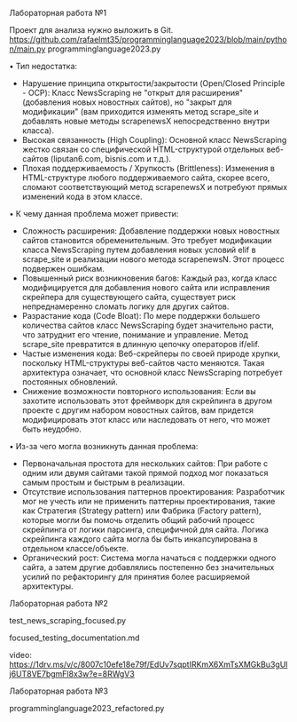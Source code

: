 Лабораторная работа №1

Проект для анализа нужно выложить в Git.
https://github.com/rafaelmt35/programminglanguage2023/blob/main/python/main.py
programminglanguage2023.py

• Тип недостатка:
- Нарушение принципа открытости/закрытости (Open/Closed Principle - OCP): Класс NewsScraping не "открыт для расширения" (добавления новых новостных сайтов), но "закрыт для модификации" (вам приходится изменять метод scrape_site и добавлять новые методы scrapenewsX непосредственно внутри класса).
- Высокая связанность (High Coupling): Основной класс NewsScraping жестко связан со специфической HTML-структурой отдельных веб-сайтов (liputan6.com, bisnis.com и т.д.).
- Плохая поддерживаемость / Хрупкость (Brittleness): Изменения в HTML-структуре любого поддерживаемого сайта, скорее всего, сломают соответствующий метод scrapenewsX и потребуют прямых изменений кода в этом классе.

• К чему данная проблема может привести:
- Сложность расширения: Добавление поддержки новых новостных сайтов становится обременительным. Это требует модификации класса NewsScraping путем добавления новых условий elif в scrape_site и реализации нового метода scrapenewsN. Этот процесс подвержен ошибкам.
- Повышенный риск возникновения багов: Каждый раз, когда класс модифицируется для добавления нового сайта или исправления скрейпера для существующего сайта, существует риск непреднамеренно сломать логику для других сайтов.
- Разрастание кода (Code Bloat): По мере поддержки большего количества сайтов класс NewsScraping будет значительно расти, что затруднит его чтение, понимание и управление. Метод scrape_site превратится в длинную цепочку операторов if/elif.
- Частые изменения кода: Веб-скрейперы по своей природе хрупки, поскольку HTML-структуры веб-сайтов часто меняются. Такая архитектура означает, что основной класс NewsScraping потребует постоянных обновлений.
- Снижение возможности повторного использования: Если вы захотите использовать этот фреймворк для скрейпинга в другом проекте с другим набором новостных сайтов, вам придется модифицировать этот класс или наследовать от него, что может быть неудобно.

• Из-за чего могла возникнуть данная проблема:
- Первоначальная простота для нескольких сайтов: При работе с одним или двумя сайтами такой прямой подход мог показаться самым простым и быстрым в реализации.
- Отсутствие использования паттернов проектирования: Разработчик мог не учесть или не применить паттерны проектирования, такие как Стратегия (Strategy pattern) или Фабрика (Factory pattern), которые могли бы помочь отделить общий рабочий процесс скрейпинга от логики парсинга, специфичной для сайта. Логика скрейпинга каждого сайта могла бы быть инкапсулирована в отдельном классе/объекте.
- Органический рост: Система могла начаться с поддержки одного сайта, а затем другие добавлялись постепенно без значительных усилий по рефакторингу для принятия более расширяемой архитектуры.

Лабораторная работа №2

test_news_scraping_focused.py

focused_testing_documentation.md

video: https://1drv.ms/v/c/8007c10efe18e79f/EdUv7sqptIRKmX6XmTsXMGkBu3gUlj6UT8VE7bgmFl8x3w?e=8RWgV3


Лабораторная работа №3

programminglanguage2023_refactored.py
